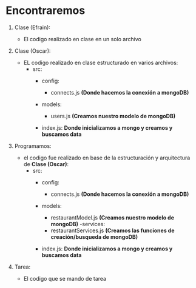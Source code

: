 # Encontraremos

1. Clase (Efrain):
	- El codigo realizado en clase en un solo archivo

2. Clase (Oscar):
	- EL codigo realizado en clase estructurado en varios archivos:
		- src:
			- config: 
				- connects.js **(Donde hacemos la conexión a mongoDB)**
			- models:
				- users.js **(Creamos nuestro modelo de mongoDB)**

			- index.js: **Donde inicializamos a mongo y creamos y buscamos data**

3. Programamos:
	- el codigo fue realizado en base de la estructuración y arquitectura de **Clase (Oscar)**:
		- src:
			- config: 
				- connects.js **(Donde hacemos la conexión a mongoDB)**
			- models:
				- restaurantModel.js **(Creamos nuestro modelo de mongoDB)**
			-services:
				- restaurantServices.js **(Creamos las funciones de creación/busqueda de mongoDB)**
				
			- index.js: **Donde inicializamos a mongo y creamos y buscamos data**

4. Tarea:
	- El codigo que se mando de tarea



